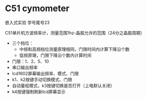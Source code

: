 # C51 cymometer
嵌入式实验 学号尾号23

C51单片机方波频率计，测量范围1hz-晶振允许的范围（24分之晶振周期）

+ 三个档位：
    - 中频和高频档位测量原理相同，门限时间内计算下降沿个数
    - 低频原理，门限下降沿个数内计算时间
+ 门限：1、2、5、10
+ 串口输出频率
+ lcd1602屏幕输出频率、模式、门限
+ k1、k2按键手动切换模式、门限
+ 自动量程模式，k3按键切换是否打开（上电默认关闭）
+ k4按键强制刷新lcd屏幕显示
